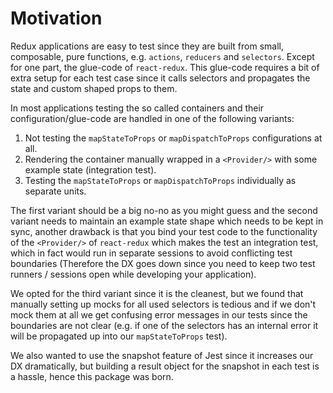 # Motivation

Redux applications are easy to test since they are built from small, composable, pure functions, e.g. `actions`, `reducers` and `selectors`. Except for one part, the glue-code of `react-redux`. This glue-code requires a bit of extra setup for each test case since it calls selectors and propagates the state and custom shaped props to them.

In most applications testing the so called containers and their configuration/glue-code are handled in one of the following variants:

1. Not testing the `mapStateToProps` or `mapDispatchToProps` configurations at all.
2. Rendering the container manually wrapped in a `<Provider/>` with some example state (integration test).
4. Testing the `mapStateToProps` or `mapDispatchToProps` individually as separate units.

The first variant should be a big no-no as you might guess and the second variant needs to maintain an example state shape which needs to be kept in sync, another drawback is that you bind your test code to the functionality of the `<Provider/>` of `react-redux` which makes the test an integration test, which in fact would run in separate sessions to avoid conflicting test boundaries (Therefore the DX goes down since you need to keep two test runners / sessions open while developing your application).

We opted for the third variant since it is the cleanest, but we found that manually setting up mocks for all used selectors is tedious and if we don't mock them at all we get confusing error messages in our tests since the boundaries are not clear (e.g. if one of the selectors has an internal error it will be propagated up into our `mapStateToProps` test).

We also wanted to use the snapshot feature of Jest since it increases our DX dramatically, but building a result object for the snapshot in each test is a hassle, hence this package was born.
